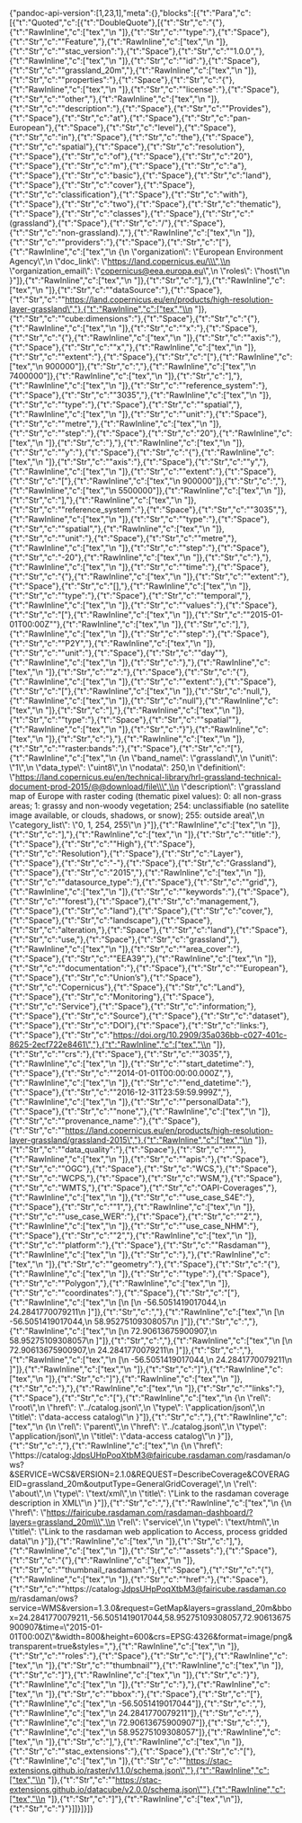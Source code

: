 {"pandoc-api-version":[1,23,1],"meta":{},"blocks":[{"t":"Para","c":[{"t":"Quoted","c":[{"t":"DoubleQuote"},[{"t":"Str","c":"{"},{"t":"RawInline","c":["tex","\\n  "]},{"t":"Str","c":"\"type\":"},{"t":"Space"},{"t":"Str","c":"\"Feature\","},{"t":"RawInline","c":["tex","\\n  "]},{"t":"Str","c":"\"stac_version\":"},{"t":"Space"},{"t":"Str","c":"\"1.0.0\","},{"t":"RawInline","c":["tex","\\n  "]},{"t":"Str","c":"\"id\":"},{"t":"Space"},{"t":"Str","c":"\"grassland_20m\","},{"t":"RawInline","c":["tex","\\n  "]},{"t":"Str","c":"\"properties\":"},{"t":"Space"},{"t":"Str","c":"{"},{"t":"RawInline","c":["tex","\\n    "]},{"t":"Str","c":"\"license\":"},{"t":"Space"},{"t":"Str","c":"\"other\","},{"t":"RawInline","c":["tex","\\n    "]},{"t":"Str","c":"\"description\":"},{"t":"Space"},{"t":"Str","c":"\"Provides"},{"t":"Space"},{"t":"Str","c":"at"},{"t":"Space"},{"t":"Str","c":"pan-European"},{"t":"Space"},{"t":"Str","c":"level"},{"t":"Space"},{"t":"Str","c":"in"},{"t":"Space"},{"t":"Str","c":"the"},{"t":"Space"},{"t":"Str","c":"spatial"},{"t":"Space"},{"t":"Str","c":"resolution"},{"t":"Space"},{"t":"Str","c":"of"},{"t":"Space"},{"t":"Str","c":"20"},{"t":"Space"},{"t":"Str","c":"m"},{"t":"Space"},{"t":"Str","c":"a"},{"t":"Space"},{"t":"Str","c":"basic"},{"t":"Space"},{"t":"Str","c":"land"},{"t":"Space"},{"t":"Str","c":"cover"},{"t":"Space"},{"t":"Str","c":"classification"},{"t":"Space"},{"t":"Str","c":"with"},{"t":"Space"},{"t":"Str","c":"two"},{"t":"Space"},{"t":"Str","c":"thematic"},{"t":"Space"},{"t":"Str","c":"classes"},{"t":"Space"},{"t":"Str","c":"(grassland"},{"t":"Space"},{"t":"Str","c":"/"},{"t":"Space"},{"t":"Str","c":"non-grassland).\","},{"t":"RawInline","c":["tex","\\n    "]},{"t":"Str","c":"\"providers\":"},{"t":"Space"},{"t":"Str","c":"["},{"t":"RawInline","c":["tex","\\n      {\\n        \\\"organization\\\": \\\"European Environment Agency\\\",\\n        \\\"doc_link\\\": \\\"https://land.copernicus.eu/\\\",\\n        \\\"organization_email\\\": \\\"copernicus@eea.europa.eu\\\",\\n        \\\"roles\\\": \\\"host\\\"\\n      }"]},{"t":"RawInline","c":["tex","\\n    "]},{"t":"Str","c":"],"},{"t":"RawInline","c":["tex","\\n    "]},{"t":"Str","c":"\"dataSource\":"},{"t":"Space"},{"t":"Str","c":"\"https://land.copernicus.eu/en/products/high-resolution-layer-grassland\","},{"t":"RawInline","c":["tex","\\n    "]},{"t":"Str","c":"\"cube:dimensions\":"},{"t":"Space"},{"t":"Str","c":"{"},{"t":"RawInline","c":["tex","\\n      "]},{"t":"Str","c":"\"x\":"},{"t":"Space"},{"t":"Str","c":"{"},{"t":"RawInline","c":["tex","\\n        "]},{"t":"Str","c":"\"axis\":"},{"t":"Space"},{"t":"Str","c":"\"x\","},{"t":"RawInline","c":["tex","\\n        "]},{"t":"Str","c":"\"extent\":"},{"t":"Space"},{"t":"Str","c":"["},{"t":"RawInline","c":["tex","\\n          900000"]},{"t":"Str","c":","},{"t":"RawInline","c":["tex","\\n          7400000"]},{"t":"RawInline","c":["tex","\\n        "]},{"t":"Str","c":"],"},{"t":"RawInline","c":["tex","\\n        "]},{"t":"Str","c":"\"reference_system\":"},{"t":"Space"},{"t":"Str","c":"\"3035\","},{"t":"RawInline","c":["tex","\\n        "]},{"t":"Str","c":"\"type\":"},{"t":"Space"},{"t":"Str","c":"\"spatial\","},{"t":"RawInline","c":["tex","\\n        "]},{"t":"Str","c":"\"unit\":"},{"t":"Space"},{"t":"Str","c":"\"metre\","},{"t":"RawInline","c":["tex","\\n        "]},{"t":"Str","c":"\"step\":"},{"t":"Space"},{"t":"Str","c":"20"},{"t":"RawInline","c":["tex","\\n      "]},{"t":"Str","c":"},"},{"t":"RawInline","c":["tex","\\n      "]},{"t":"Str","c":"\"y\":"},{"t":"Space"},{"t":"Str","c":"{"},{"t":"RawInline","c":["tex","\\n        "]},{"t":"Str","c":"\"axis\":"},{"t":"Space"},{"t":"Str","c":"\"y\","},{"t":"RawInline","c":["tex","\\n        "]},{"t":"Str","c":"\"extent\":"},{"t":"Space"},{"t":"Str","c":"["},{"t":"RawInline","c":["tex","\\n          900000"]},{"t":"Str","c":","},{"t":"RawInline","c":["tex","\\n          5500000"]},{"t":"RawInline","c":["tex","\\n        "]},{"t":"Str","c":"],"},{"t":"RawInline","c":["tex","\\n        "]},{"t":"Str","c":"\"reference_system\":"},{"t":"Space"},{"t":"Str","c":"\"3035\","},{"t":"RawInline","c":["tex","\\n        "]},{"t":"Str","c":"\"type\":"},{"t":"Space"},{"t":"Str","c":"\"spatial\","},{"t":"RawInline","c":["tex","\\n        "]},{"t":"Str","c":"\"unit\":"},{"t":"Space"},{"t":"Str","c":"\"metre\","},{"t":"RawInline","c":["tex","\\n        "]},{"t":"Str","c":"\"step\":"},{"t":"Space"},{"t":"Str","c":"-20"},{"t":"RawInline","c":["tex","\\n      "]},{"t":"Str","c":"},"},{"t":"RawInline","c":["tex","\\n      "]},{"t":"Str","c":"\"time\":"},{"t":"Space"},{"t":"Str","c":"{"},{"t":"RawInline","c":["tex","\\n        "]},{"t":"Str","c":"\"extent\":"},{"t":"Space"},{"t":"Str","c":"[],"},{"t":"RawInline","c":["tex","\\n        "]},{"t":"Str","c":"\"type\":"},{"t":"Space"},{"t":"Str","c":"\"temporal\","},{"t":"RawInline","c":["tex","\\n        "]},{"t":"Str","c":"\"values\":"},{"t":"Space"},{"t":"Str","c":"["},{"t":"RawInline","c":["tex","\\n          "]},{"t":"Str","c":"\"2015-01-01T00:00Z\""},{"t":"RawInline","c":["tex","\\n        "]},{"t":"Str","c":"],"},{"t":"RawInline","c":["tex","\\n        "]},{"t":"Str","c":"\"step\":"},{"t":"Space"},{"t":"Str","c":"\"P2Y\","},{"t":"RawInline","c":["tex","\\n        "]},{"t":"Str","c":"\"unit\":"},{"t":"Space"},{"t":"Str","c":"\"day\""},{"t":"RawInline","c":["tex","\\n      "]},{"t":"Str","c":"},"},{"t":"RawInline","c":["tex","\\n      "]},{"t":"Str","c":"\"z\":"},{"t":"Space"},{"t":"Str","c":"{"},{"t":"RawInline","c":["tex","\\n        "]},{"t":"Str","c":"\"extent\":"},{"t":"Space"},{"t":"Str","c":"["},{"t":"RawInline","c":["tex","\\n          "]},{"t":"Str","c":"null,"},{"t":"RawInline","c":["tex","\\n          "]},{"t":"Str","c":"null"},{"t":"RawInline","c":["tex","\\n        "]},{"t":"Str","c":"],"},{"t":"RawInline","c":["tex","\\n        "]},{"t":"Str","c":"\"type\":"},{"t":"Space"},{"t":"Str","c":"\"spatial\""},{"t":"RawInline","c":["tex","\\n      "]},{"t":"Str","c":"}"},{"t":"RawInline","c":["tex","\\n    "]},{"t":"Str","c":"},"},{"t":"RawInline","c":["tex","\\n    "]},{"t":"Str","c":"\"raster:bands\":"},{"t":"Space"},{"t":"Str","c":"["},{"t":"RawInline","c":["tex","\\n      {\\n        \\\"band_name\\\": \\\"grassland\\\",\\n        \\\"unit\\\": \\\"1\\\",\\n        \\\"data_type\\\": \\\"uint8\\\",\\n        \\\"nodata\\\": 250,\\n        \\\"definition\\\": \\\"https://land.copernicus.eu/en/technical-library/hrl-grassland-technical-document-prod-2015/@@download/file\\\",\\n        \\\"description\\\": \\\"grassland map of Europe with raster coding (thematic pixel values): 0: all non-grass areas; 1: grassy and non-woody vegetation; 254: unclassifiable (no satellite image available, or clouds, shadows, or snow); 255: outside area\\\",\\n        \\\"category_list\\\": \\\"0, 1, 254, 255\\\"\\n      }"]},{"t":"RawInline","c":["tex","\\n    "]},{"t":"Str","c":"],"},{"t":"RawInline","c":["tex","\\n    "]},{"t":"Str","c":"\"title\":"},{"t":"Space"},{"t":"Str","c":"\"High"},{"t":"Space"},{"t":"Str","c":"Resolution"},{"t":"Space"},{"t":"Str","c":"Layer"},{"t":"Space"},{"t":"Str","c":"-"},{"t":"Space"},{"t":"Str","c":"Grassland"},{"t":"Space"},{"t":"Str","c":"2015\","},{"t":"RawInline","c":["tex","\\n    "]},{"t":"Str","c":"\"datasource_type\":"},{"t":"Space"},{"t":"Str","c":"\"grid\","},{"t":"RawInline","c":["tex","\\n    "]},{"t":"Str","c":"\"keywords\":"},{"t":"Space"},{"t":"Str","c":"\"forest"},{"t":"Space"},{"t":"Str","c":"management,"},{"t":"Space"},{"t":"Str","c":"land"},{"t":"Space"},{"t":"Str","c":"cover,"},{"t":"Space"},{"t":"Str","c":"landscape"},{"t":"Space"},{"t":"Str","c":"alteration,"},{"t":"Space"},{"t":"Str","c":"land"},{"t":"Space"},{"t":"Str","c":"use,"},{"t":"Space"},{"t":"Str","c":"grassland\","},{"t":"RawInline","c":["tex","\\n    "]},{"t":"Str","c":"\"area_cover\":"},{"t":"Space"},{"t":"Str","c":"\"EEA39\","},{"t":"RawInline","c":["tex","\\n    "]},{"t":"Str","c":"\"documentation\":"},{"t":"Space"},{"t":"Str","c":"\"European"},{"t":"Space"},{"t":"Str","c":"Union’s"},{"t":"Space"},{"t":"Str","c":"Copernicus"},{"t":"Space"},{"t":"Str","c":"Land"},{"t":"Space"},{"t":"Str","c":"Monitoring"},{"t":"Space"},{"t":"Str","c":"Service"},{"t":"Space"},{"t":"Str","c":"information;"},{"t":"Space"},{"t":"Str","c":"Source"},{"t":"Space"},{"t":"Str","c":"dataset"},{"t":"Space"},{"t":"Str","c":"DOI"},{"t":"Space"},{"t":"Str","c":"links:"},{"t":"Space"},{"t":"Str","c":"https://doi.org/10.2909/35a036bb-c027-401c-8625-2ecf722e8461\","},{"t":"RawInline","c":["tex","\\n    "]},{"t":"Str","c":"\"crs\":"},{"t":"Space"},{"t":"Str","c":"\"3035\","},{"t":"RawInline","c":["tex","\\n    "]},{"t":"Str","c":"\"start_datetime\":"},{"t":"Space"},{"t":"Str","c":"\"2014-01-01T00:00:00.000Z\","},{"t":"RawInline","c":["tex","\\n    "]},{"t":"Str","c":"\"end_datetime\":"},{"t":"Space"},{"t":"Str","c":"\"2016-12-31T23:59:59.999Z\","},{"t":"RawInline","c":["tex","\\n    "]},{"t":"Str","c":"\"personalData\":"},{"t":"Space"},{"t":"Str","c":"\"none\","},{"t":"RawInline","c":["tex","\\n    "]},{"t":"Str","c":"\"provenance_name\":"},{"t":"Space"},{"t":"Str","c":"\"https://land.copernicus.eu/en/products/high-resolution-layer-grassland/grassland-2015\","},{"t":"RawInline","c":["tex","\\n    "]},{"t":"Str","c":"\"data_quality\":"},{"t":"Space"},{"t":"Str","c":"\"\","},{"t":"RawInline","c":["tex","\\n    "]},{"t":"Str","c":"\"apis\":"},{"t":"Space"},{"t":"Str","c":"\"OGC"},{"t":"Space"},{"t":"Str","c":"WCS,"},{"t":"Space"},{"t":"Str","c":"WCPS,"},{"t":"Space"},{"t":"Str","c":"WSM,"},{"t":"Space"},{"t":"Str","c":"WMTS,"},{"t":"Space"},{"t":"Str","c":"OAPI-Coverages\","},{"t":"RawInline","c":["tex","\\n    "]},{"t":"Str","c":"\"use_case_S4E\":"},{"t":"Space"},{"t":"Str","c":"\"1\","},{"t":"RawInline","c":["tex","\\n    "]},{"t":"Str","c":"\"use_case_WER\":"},{"t":"Space"},{"t":"Str","c":"\"2\","},{"t":"RawInline","c":["tex","\\n    "]},{"t":"Str","c":"\"use_case_NHM\":"},{"t":"Space"},{"t":"Str","c":"\"2\","},{"t":"RawInline","c":["tex","\\n    "]},{"t":"Str","c":"\"platform\":"},{"t":"Space"},{"t":"Str","c":"\"Rasdaman\""},{"t":"RawInline","c":["tex","\\n  "]},{"t":"Str","c":"},"},{"t":"RawInline","c":["tex","\\n  "]},{"t":"Str","c":"\"geometry\":"},{"t":"Space"},{"t":"Str","c":"{"},{"t":"RawInline","c":["tex","\\n    "]},{"t":"Str","c":"\"type\":"},{"t":"Space"},{"t":"Str","c":"\"Polygon\","},{"t":"RawInline","c":["tex","\\n    "]},{"t":"Str","c":"\"coordinates\":"},{"t":"Space"},{"t":"Str","c":"["},{"t":"RawInline","c":["tex","\\n      [\\n        [\\n          -56.5051419017044,\\n          24.2841770079211\\n        ]"]},{"t":"Str","c":","},{"t":"RawInline","c":["tex","\\n        [\\n          -56.5051419017044,\\n          58.95275109308057\\n        ]"]},{"t":"Str","c":","},{"t":"RawInline","c":["tex","\\n        [\\n          72.90613675900907,\\n          58.95275109308057\\n        ]"]},{"t":"Str","c":","},{"t":"RawInline","c":["tex","\\n        [\\n          72.90613675900907,\\n          24.2841770079211\\n        ]"]},{"t":"Str","c":","},{"t":"RawInline","c":["tex","\\n        [\\n          -56.5051419017044,\\n          24.2841770079211\\n        ]"]},{"t":"RawInline","c":["tex","\\n      "]},{"t":"Str","c":"]"},{"t":"RawInline","c":["tex","\\n    "]},{"t":"Str","c":"]"},{"t":"RawInline","c":["tex","\\n  "]},{"t":"Str","c":"},"},{"t":"RawInline","c":["tex","\\n  "]},{"t":"Str","c":"\"links\":"},{"t":"Space"},{"t":"Str","c":"["},{"t":"RawInline","c":["tex","\\n    {\\n      \\\"rel\\\": \\\"root\\\",\\n      \\\"href\\\": \\\"../catalog.json\\\",\\n      \\\"type\\\": \\\"application/json\\\",\\n      \\\"title\\\": \\\"data-access catalog\\\"\\n    }"]},{"t":"Str","c":","},{"t":"RawInline","c":["tex","\\n    {\\n      \\\"rel\\\": \\\"parent\\\",\\n      \\\"href\\\": \\\"../catalog.json\\\",\\n      \\\"type\\\": \\\"application/json\\\",\\n      \\\"title\\\": \\\"data-access catalog\\\"\\n    }"]},{"t":"Str","c":","},{"t":"RawInline","c":["tex","\\n    {\\n      \\\"href\\\": \\\"https://catalog:JdpsUHpPoqXtbM3@fairicube.rasdaman.com/rasdaman/ows?&SERVICE=WCS&VERSION=2.1.0&REQUEST=DescribeCoverage&COVERAGEID=grassland_20m&outputType=GeneralGridCoverage\\\",\\n      \\\"rel\\\": \\\"about\\\",\\n      \\\"type\\\": \\\"text/xml\\\",\\n      \\\"title\\\": \\\"Link to the rasdaman coverage description in XML\\\"\\n    }"]},{"t":"Str","c":","},{"t":"RawInline","c":["tex","\\n    {\\n      \\\"href\\\": \\\"https://fairicube.rasdaman.com/rasdaman-dashboard/?layers=grassland_20m\\\",\\n      \\\"rel\\\": \\\"service\\\",\\n      \\\"type\\\": \\\"text/html\\\",\\n      \\\"title\\\": \\\"Link to the rasdaman web application to Access, process gridded data\\\"\\n    }"]},{"t":"RawInline","c":["tex","\\n  "]},{"t":"Str","c":"],"},{"t":"RawInline","c":["tex","\\n  "]},{"t":"Str","c":"\"assets\":"},{"t":"Space"},{"t":"Str","c":"{"},{"t":"RawInline","c":["tex","\\n    "]},{"t":"Str","c":"\"thumbnail_rasdaman\":"},{"t":"Space"},{"t":"Str","c":"{"},{"t":"RawInline","c":["tex","\\n      "]},{"t":"Str","c":"\"href\":"},{"t":"Space"},{"t":"Str","c":"\"https://catalog:JdpsUHpPoqXtbM3@fairicube.rasdaman.com/rasdaman/ows?service=WMS&version=1.3.0&request=GetMap&layers=grassland_20m&bbox=24.2841770079211,-56.5051419017044,58.95275109308057,72.90613675900907&time=\\\"2015-01-01T00:00Z\\\"&width=800&height=600&crs=EPSG:4326&format=image/png&transparent=true&styles=\","},{"t":"RawInline","c":["tex","\\n      "]},{"t":"Str","c":"\"roles\":"},{"t":"Space"},{"t":"Str","c":"["},{"t":"RawInline","c":["tex","\\n        "]},{"t":"Str","c":"\"thumbnail\""},{"t":"RawInline","c":["tex","\\n      "]},{"t":"Str","c":"]"},{"t":"RawInline","c":["tex","\\n    "]},{"t":"Str","c":"}"},{"t":"RawInline","c":["tex","\\n  "]},{"t":"Str","c":"},"},{"t":"RawInline","c":["tex","\\n  "]},{"t":"Str","c":"\"bbox\":"},{"t":"Space"},{"t":"Str","c":"["},{"t":"RawInline","c":["tex","\\n    -56.5051419017044"]},{"t":"Str","c":","},{"t":"RawInline","c":["tex","\\n    24.2841770079211"]},{"t":"Str","c":","},{"t":"RawInline","c":["tex","\\n    72.90613675900907"]},{"t":"Str","c":","},{"t":"RawInline","c":["tex","\\n    58.95275109308057"]},{"t":"RawInline","c":["tex","\\n  "]},{"t":"Str","c":"],"},{"t":"RawInline","c":["tex","\\n  "]},{"t":"Str","c":"\"stac_extensions\":"},{"t":"Space"},{"t":"Str","c":"["},{"t":"RawInline","c":["tex","\\n    "]},{"t":"Str","c":"\"https://stac-extensions.github.io/raster/v1.1.0/schema.json\","},{"t":"RawInline","c":["tex","\\n    "]},{"t":"Str","c":"\"https://stac-extensions.github.io/datacube/v2.0.0/schema.json\""},{"t":"RawInline","c":["tex","\\n  "]},{"t":"Str","c":"]"},{"t":"RawInline","c":["tex","\\n"]},{"t":"Str","c":"}"}]]}]}]}
